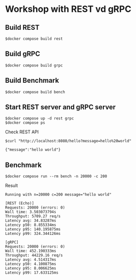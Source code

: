 # Workshop with REST vd gRPC

## Build REST
```
$docker compose build rest
```

## Build gRPC
```
$docker compose build grpc
```


## Build Benchmark
```
$docker compose build bench
```

## Start REST server and gRPC server
```
$docker compose up -d rest grpc
$docker compose ps
```

Check REST API
```
$curl "http://localhost:8080/hello?message=hello%20world"

{"message":"hello world"}
```

## Benchmark
```
$docker compose run --rm bench -n 20000 -c 200
```

Result
```
Running with n=20000 c=200 message="hello world"

[REST (Echo)]
Requests: 20000 (errors: 0)
Wall time: 3.503073794s
Throughput: 5709.27 req/s
Latency avg: 34.83287ms
Latency p50: 8.855334ms
Latency p95: 140.195875ms
Latency p99: 324.344126ms

[gRPC]
Requests: 20000 (errors: 0)
Wall time: 452.190333ms
Throughput: 44229.16 req/s
Latency avg: 4.514317ms
Latency p50: 4.100875ms
Latency p95: 8.006625ms
Latency p99: 17.633125ms
```